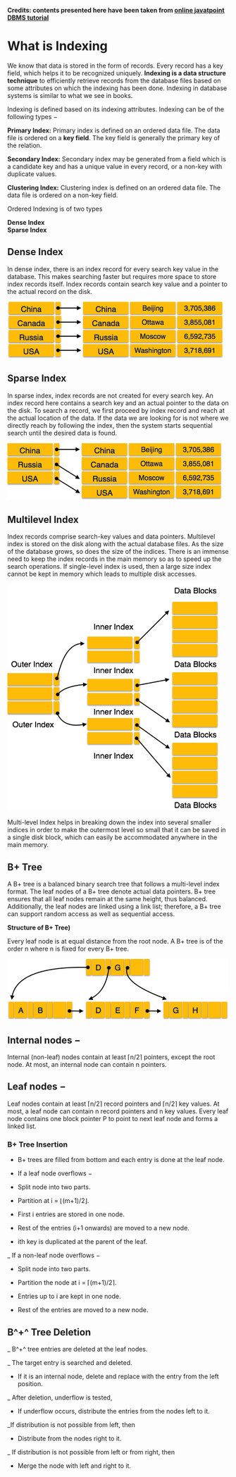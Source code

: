 **Credits: contents presented here have been taken from [online javatpoint DBMS tutorial](https://www.javatpoint.com/dbms-three-schema-architecture)**

# What is Indexing

We know that data is stored in the form of records. Every record has a key field, which helps it to be recognized uniquely.
**Indexing is a data structure technique** to efficiently retrieve records from the database files based on some attributes on which the indexing has been done. Indexing in database systems is similar to what we see in books.

Indexing is defined based on its indexing attributes. Indexing can be of the following types −

**Primary Index:**  Primary index is defined on an ordered data file. The data file is ordered on a **key field**. The key field is generally the primary key of the relation.

**Secondary Index:**  Secondary index may be generated from a field which is a candidate key and has a unique value in every record, or a non-key with duplicate values.

**Clustering Index:**  Clustering index is defined on an ordered data file. The data file is ordered on a non-key field.

Ordered Indexing is of two types

**Dense Index**  
**Sparse Index**  

## Dense Index

In dense index, there is an index record for every search key value in the database. This makes searching faster but requires more space to store index records itself. Index records contain search key value and a pointer to the actual record on the disk.

![Dense Index](../figures/dense_index.png)

## Sparse Index

In sparse index, index records are not created for every search key. An index record here contains a search key and an actual pointer to the data on the disk. To search a record, we first proceed by index record and reach at the actual location of the data. If the data we are looking for is not where we directly reach by following the index, then the system starts sequential search until the desired data is found.

![Sparse Index](../figures/sparse_index.png)

## Multilevel Index

Index records comprise search-key values and data pointers. Multilevel index is stored on the disk along with the actual database files. As the size of the database grows, so does the size of the indices. There is an immense need to keep the index records in the main memory so as to speed up the search operations. If single-level index is used, then a large size index cannot be kept in memory which leads to multiple disk accesses.

![Multi-level Index](../figures/multi_level_index.png)

Multi-level Index helps in breaking down the index into several smaller indices in order to make the outermost level so small that it can be saved in a single disk block, which can easily be accommodated anywhere in the main memory.

## B+ Tree

A B+ tree is a balanced binary search tree that follows a multi-level index format. The leaf nodes of a B+ tree denote actual data pointers. B+ tree ensures that all leaf nodes remain at the same height, thus balanced. Additionally, the leaf nodes are linked using a link list; therefore, a B+ tree can support random access as well as sequential access.

**Structure of B+ Tree)**

Every leaf node is at equal distance from the root node. A B+ tree is of the order n where n is fixed for every B+ tree.

![B+ tree](../figures/b_plus_tree.png)

## Internal nodes −

Internal (non-leaf) nodes contain at least ⌈n/2⌉ pointers, except the root node.
At most, an internal node can contain n pointers.

## Leaf nodes −

Leaf nodes contain at least ⌈n/2⌉ record pointers and ⌈n/2⌉ key values.
At most, a leaf node can contain n record pointers and n key values.
Every leaf node contains one block pointer P to point to next leaf node and forms a linked list.

### B+ Tree Insertion

- B+ trees are filled from bottom and each entry is done at the leaf node.

- If a leaf node overflows −

 + Split node into two parts.

 + Partition at i = ⌊(m+1)/2⌋.

 + First i entries are stored in one node.

 + Rest of the entries (i+1 onwards) are moved to a new node.

 + ith key is duplicated at the parent of the leaf.

_ If a non-leaf node overflows −

 + Split node into two parts.

 + Partition the node at i = ⌈(m+1)/2⌉.

 + Entries up to i are kept in one node.

 + Rest of the entries are moved to a new node.


## B^+^ Tree Deletion

_ B^+^ tree entries are deleted at the leaf nodes.

_ The target entry is searched and deleted.

+ If it is an internal node, delete and replace with the entry from the left position.

_ After deletion, underflow is tested,

+ If underflow occurs, distribute the entries from the nodes left to it.

_If distribution is not possible from left, then 

+ Distribute from the nodes right to it.

_ If distribution is not possible from left or from right, then

+ Merge the node with left and right to it.
